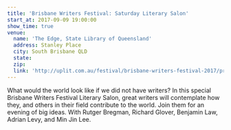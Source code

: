 ```yaml
---
title: 'Brisbane Writers Festival: Saturday Literary Salon'
start_at: 2017-09-09 19:00:00
show_time: true
venue:
  name: 'The Edge, State Library of Queensland'
  address: Stanley Place
  city: South Brisbane QLD
  state:
  zip:
  link: 'http://uplit.com.au/festival/brisbane-writers-festival-2017/program/a-world-without-writers'
---
```



What would the world look like if we did not have writers? In this special Brisbane Writers Festival Literary Salon, great writers will contemplate how they, and others in their field contribute to the world. Join them for an evening of big ideas. With Rutger Bregman, Richard Glover, Benjamin Law, Adrian Levy, and Min Jin Lee.